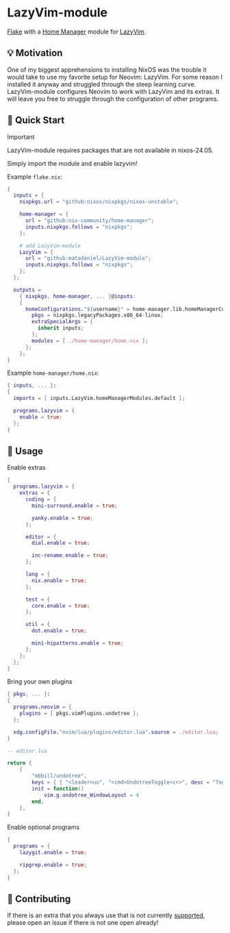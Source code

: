 # LazyVim-module

[Flake](https://wiki.nixos.org/wiki/Flakes) with a
[Home Manager](https://nix-community.github.io/home-manager/) module for [LazyVim](https://lazyvim.github.io/).

## 💡 Motivation

One of my biggest apprehensions to installing NixOS was
the trouble it would take to use my favorite setup for Neovim: LazyVim.
For some reason I installed it anyway and struggled through the steep learning curve.
LazyVim-module configures Neovim to work with LazyVim and its extras.
It will leave you free to struggle through the configuration of other programs.

## 🚀 Quick Start

> [!IMPORTANT]
> LazyVim-module requires packages that are not available in nixos-24.05.

Simply import the module and enable lazyvim!

Example `flake.nix`:

```nix
{
  inputs = {
    nixpkgs.url = "github:nixos/nixpkgs/nixos-unstable";

    home-manager = {
      url = "github:nix-community/home-manager";
      inputs.nixpkgs.follows = "nixpkgs";
    };

    # add LazyVim-module
    LazyVim = {
      url = "github:matadaniel/LazyVim-module";
      inputs.nixpkgs.follows = "nixpkgs";
    };
  };

  outputs =
    { nixpkgs, home-manager, ... }@inputs:
    {
      homeConfigurations."${username}" = home-manager.lib.homeManagerConfiguration {
        pkgs = nixpkgs.legacyPackages.x86_64-linux;
        extraSpecialArgs = {
          inherit inputs;
        };
        modules = [ ./home-manager/home.nix ];
      };
    };
}
```

Example `home-manager/home.nix`:

```nix
{ inputs, ... }:
{
  imports = [ inputs.LazyVim.homeManagerModules.default ];

  programs.lazyvim = {
    enable = true;
  };
}
```

## 📖 Usage

Enable extras

```nix
{
  programs.lazyvim = {
    extras = {
      coding = {
        mini-surround.enable = true;

        yanky.enable = true;
      };

      editor = {
        dial.enable = true;

        inc-rename.enable = true;
      };

      lang = {
        nix.enable = true;
      };

      test = {
        core.enable = true;
      };

      util = {
        dot.enable = true;

        mini-hipatterns.enable = true;
      };
    };
  };
}
```

Bring your own plugins

```nix
{ pkgs, ... }:
{
  programs.neovim = {
    plugins = [ pkgs.vimPlugins.undotree ];
  };

  xdg.configFile."nvim/lua/plugins/editor.lua".source = ./editor.lua;
}
```

```lua
-- editor.lua

return {
	{
		"mbbill/undotree",
		keys = { { "<leader>uu", "<cmd>UndotreeToggle<cr>", desc = "Toggle undotree" } },
		init = function()
			vim.g.undotree_WindowLayout = 4
		end,
	},
}
```

Enable optional programs

```nix
{
  programs = {
    lazygit.enable = true;

    ripgrep.enable = true;
  };
}
```

## 🤝 Contributing

If there is an extra that you always use that is not currently [supported](lazyvim/extras),
please open an issue if there is not one open already!
